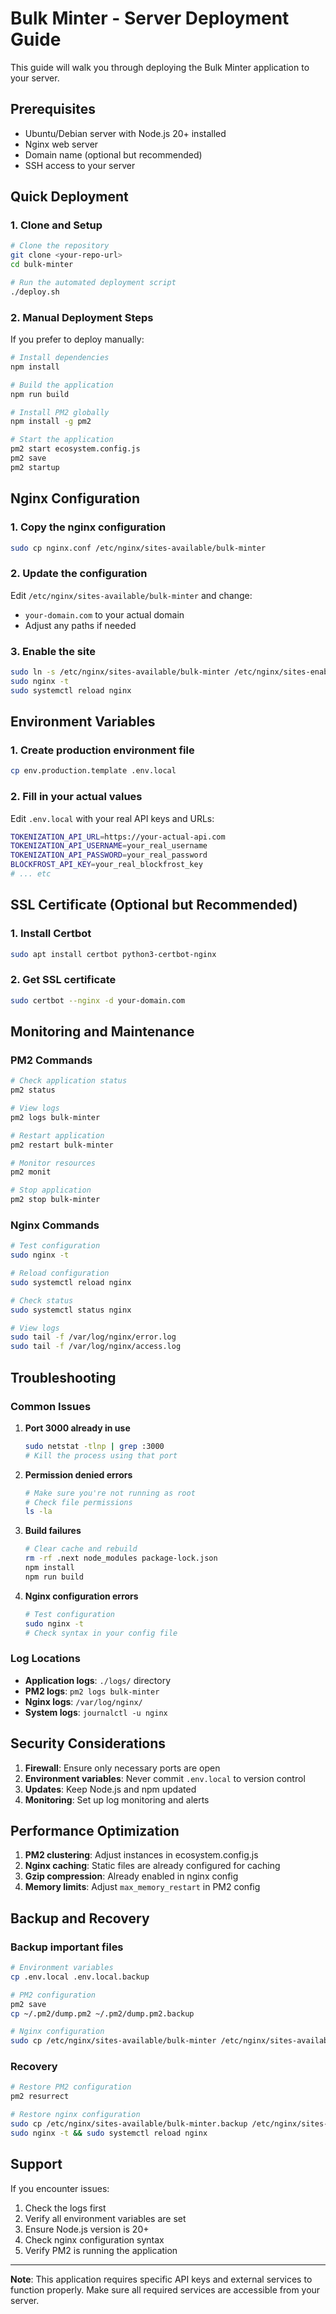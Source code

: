 # Bulk Minter - Server Deployment Guide

This guide will walk you through deploying the Bulk Minter application to your server.

## Prerequisites

- Ubuntu/Debian server with Node.js 20+ installed
- Nginx web server
- Domain name (optional but recommended)
- SSH access to your server

## Quick Deployment

### 1. Clone and Setup

```bash
# Clone the repository
git clone <your-repo-url>
cd bulk-minter

# Run the automated deployment script
./deploy.sh
```

### 2. Manual Deployment Steps

If you prefer to deploy manually:

```bash
# Install dependencies
npm install

# Build the application
npm run build

# Install PM2 globally
npm install -g pm2

# Start the application
pm2 start ecosystem.config.js
pm2 save
pm2 startup
```

## Nginx Configuration

### 1. Copy the nginx configuration

```bash
sudo cp nginx.conf /etc/nginx/sites-available/bulk-minter
```

### 2. Update the configuration

Edit `/etc/nginx/sites-available/bulk-minter` and change:

- `your-domain.com` to your actual domain
- Adjust any paths if needed

### 3. Enable the site

```bash
sudo ln -s /etc/nginx/sites-available/bulk-minter /etc/nginx/sites-enabled/
sudo nginx -t
sudo systemctl reload nginx
```

## Environment Variables

### 1. Create production environment file

```bash
cp env.production.template .env.local
```

### 2. Fill in your actual values

Edit `.env.local` with your real API keys and URLs:

```bash
TOKENIZATION_API_URL=https://your-actual-api.com
TOKENIZATION_API_USERNAME=your_real_username
TOKENIZATION_API_PASSWORD=your_real_password
BLOCKFROST_API_KEY=your_real_blockfrost_key
# ... etc
```

## SSL Certificate (Optional but Recommended)

### 1. Install Certbot

```bash
sudo apt install certbot python3-certbot-nginx
```

### 2. Get SSL certificate

```bash
sudo certbot --nginx -d your-domain.com
```

## Monitoring and Maintenance

### PM2 Commands

```bash
# Check application status
pm2 status

# View logs
pm2 logs bulk-minter

# Restart application
pm2 restart bulk-minter

# Monitor resources
pm2 monit

# Stop application
pm2 stop bulk-minter
```

### Nginx Commands

```bash
# Test configuration
sudo nginx -t

# Reload configuration
sudo systemctl reload nginx

# Check status
sudo systemctl status nginx

# View logs
sudo tail -f /var/log/nginx/error.log
sudo tail -f /var/log/nginx/access.log
```

## Troubleshooting

### Common Issues

1. **Port 3000 already in use**

   ```bash
   sudo netstat -tlnp | grep :3000
   # Kill the process using that port
   ```

2. **Permission denied errors**

   ```bash
   # Make sure you're not running as root
   # Check file permissions
   ls -la
   ```

3. **Build failures**

   ```bash
   # Clear cache and rebuild
   rm -rf .next node_modules package-lock.json
   npm install
   npm run build
   ```

4. **Nginx configuration errors**
   ```bash
   # Test configuration
   sudo nginx -t
   # Check syntax in your config file
   ```

### Log Locations

- **Application logs**: `./logs/` directory
- **PM2 logs**: `pm2 logs bulk-minter`
- **Nginx logs**: `/var/log/nginx/`
- **System logs**: `journalctl -u nginx`

## Security Considerations

1. **Firewall**: Ensure only necessary ports are open
2. **Environment variables**: Never commit `.env.local` to version control
3. **Updates**: Keep Node.js and npm updated
4. **Monitoring**: Set up log monitoring and alerts

## Performance Optimization

1. **PM2 clustering**: Adjust instances in ecosystem.config.js
2. **Nginx caching**: Static files are already configured for caching
3. **Gzip compression**: Already enabled in nginx config
4. **Memory limits**: Adjust `max_memory_restart` in PM2 config

## Backup and Recovery

### Backup important files

```bash
# Environment variables
cp .env.local .env.local.backup

# PM2 configuration
pm2 save
cp ~/.pm2/dump.pm2 ~/.pm2/dump.pm2.backup

# Nginx configuration
sudo cp /etc/nginx/sites-available/bulk-minter /etc/nginx/sites-available/bulk-minter.backup
```

### Recovery

```bash
# Restore PM2 configuration
pm2 resurrect

# Restore nginx configuration
sudo cp /etc/nginx/sites-available/bulk-minter.backup /etc/nginx/sites-available/bulk-minter
sudo nginx -t && sudo systemctl reload nginx
```

## Support

If you encounter issues:

1. Check the logs first
2. Verify all environment variables are set
3. Ensure Node.js version is 20+
4. Check nginx configuration syntax
5. Verify PM2 is running the application

---

**Note**: This application requires specific API keys and external services to function properly. Make sure all required services are accessible from your server.
